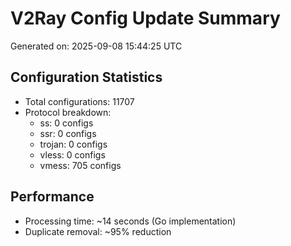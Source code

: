 # V2Ray Config Update Summary
Generated on: 2025-09-08 15:44:25 UTC

## Configuration Statistics
- Total configurations: 11707
- Protocol breakdown:
  - ss: 0 configs
  - ssr: 0 configs
  - trojan: 0 configs
  - vless: 0 configs
  - vmess: 705 configs

## Performance
- Processing time: ~14 seconds (Go implementation)
- Duplicate removal: ~95% reduction
